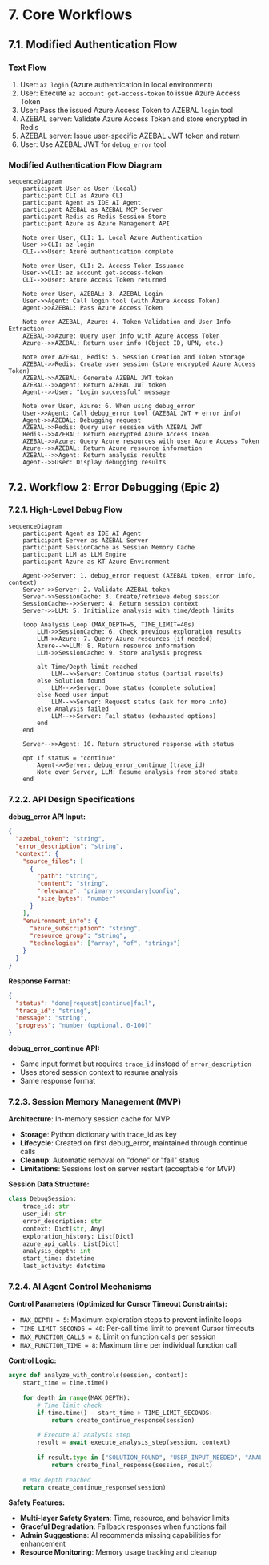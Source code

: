 # 7. Core Workflows

## 7.1. Modified Authentication Flow

### Text Flow
1. User: `az login` (Azure authentication in local environment)
2. User: Execute `az account get-access-token` to issue Azure Access Token
3. User: Pass the issued Azure Access Token to AZEBAL `login` tool
4. AZEBAL server: Validate Azure Access Token and store encrypted in Redis
5. AZEBAL server: Issue user-specific AZEBAL JWT token and return
6. User: Use AZEBAL JWT for `debug_error` tool

### Modified Authentication Flow Diagram
```mermaid
sequenceDiagram
    participant User as User (Local)
    participant CLI as Azure CLI
    participant Agent as IDE AI Agent
    participant AZEBAL as AZEBAL MCP Server
    participant Redis as Redis Session Store
    participant Azure as Azure Management API

    Note over User, CLI: 1. Local Azure Authentication
    User->>CLI: az login
    CLI-->>User: Azure authentication complete

    Note over User, CLI: 2. Access Token Issuance
    User->>CLI: az account get-access-token
    CLI-->>User: Azure Access Token returned

    Note over User, AZEBAL: 3. AZEBAL Login
    User->>Agent: Call login tool (with Azure Access Token)
    Agent->>AZEBAL: Pass Azure Access Token

    Note over AZEBAL, Azure: 4. Token Validation and User Info Extraction
    AZEBAL->>Azure: Query user info with Azure Access Token
    Azure-->>AZEBAL: Return user info (Object ID, UPN, etc.)

    Note over AZEBAL, Redis: 5. Session Creation and Token Storage
    AZEBAL->>Redis: Create user session (store encrypted Azure Access Token)
    AZEBAL->>AZEBAL: Generate AZEBAL JWT token
    AZEBAL-->>Agent: Return AZEBAL JWT token
    Agent-->>User: "Login successful" message

    Note over User, Azure: 6. When using debug_error
    User->>Agent: Call debug_error tool (AZEBAL JWT + error info)
    Agent->>AZEBAL: Debugging request
    AZEBAL->>Redis: Query user session with AZEBAL JWT
    Redis-->>AZEBAL: Return encrypted Azure Access Token
    AZEBAL->>Azure: Query Azure resources with user Azure Access Token
    Azure-->>AZEBAL: Return Azure resource information
    AZEBAL-->>Agent: Return analysis results
    Agent-->>User: Display debugging results
```

## 7.2. Workflow 2: Error Debugging (Epic 2)

### 7.2.1. High-Level Debug Flow

```mermaid
sequenceDiagram
    participant Agent as IDE AI Agent
    participant Server as AZEBAL Server
    participant SessionCache as Session Memory Cache
    participant LLM as LLM Engine
    participant Azure as KT Azure Environment

    Agent->>Server: 1. debug_error request (AZEBAL token, error info, context)
    Server->>Server: 2. Validate AZEBAL token
    Server->>SessionCache: 3. Create/retrieve debug session
    SessionCache-->>Server: 4. Return session context
    Server->>LLM: 5. Initialize analysis with time/depth limits
    
    loop Analysis Loop (MAX_DEPTH=5, TIME_LIMIT=40s)
        LLM->>SessionCache: 6. Check previous exploration results
        LLM->>Azure: 7. Query Azure resources (if needed)
        Azure-->>LLM: 8. Return resource information
        LLM->>SessionCache: 9. Store analysis progress
        
        alt Time/Depth limit reached
            LLM-->>Server: Continue status (partial results)
        else Solution found
            LLM-->>Server: Done status (complete solution)
        else Need user input
            LLM-->>Server: Request status (ask for more info)
        else Analysis failed
            LLM-->>Server: Fail status (exhausted options)
        end
    end
    
    Server-->>Agent: 10. Return structured response with status
    
    opt If status = "continue"
        Agent->>Server: debug_error_continue (trace_id)
        Note over Server, LLM: Resume analysis from stored state
    end
```

### 7.2.2. API Design Specifications

**debug_error API Input:**
```json
{
  "azebal_token": "string",
  "error_description": "string", 
  "context": {
    "source_files": [
      {
        "path": "string",
        "content": "string",
        "relevance": "primary|secondary|config",
        "size_bytes": "number"
      }
    ],
    "environment_info": {
      "azure_subscription": "string",
      "resource_group": "string", 
      "technologies": ["array", "of", "strings"]
    }
  }
}
```

**Response Format:**
```json
{
  "status": "done|request|continue|fail",
  "trace_id": "string",
  "message": "string",
  "progress": "number (optional, 0-100)"
}
```

**debug_error_continue API:**
- Same input format but requires `trace_id` instead of `error_description`
- Uses stored session context to resume analysis
- Same response format

### 7.2.3. Session Memory Management (MVP)

**Architecture**: In-memory session cache for MVP
- **Storage**: Python dictionary with trace_id as key
- **Lifecycle**: Created on first debug_error, maintained through continue calls
- **Cleanup**: Automatic removal on "done" or "fail" status
- **Limitations**: Sessions lost on server restart (acceptable for MVP)

**Session Data Structure:**
```python
class DebugSession:
    trace_id: str
    user_id: str
    error_description: str
    context: Dict[str, Any]
    exploration_history: List[Dict]
    azure_api_calls: List[Dict]
    analysis_depth: int
    start_time: datetime
    last_activity: datetime
```

### 7.2.4. AI Agent Control Mechanisms

**Control Parameters (Optimized for Cursor Timeout Constraints):**
- `MAX_DEPTH = 5`: Maximum exploration steps to prevent infinite loops
- `TIME_LIMIT_SECONDS = 40`: Per-call time limit to prevent Cursor timeouts
- `MAX_FUNCTION_CALLS = 8`: Limit on function calls per session
- `MAX_FUNCTION_TIME = 8`: Maximum time per individual function call

**Control Logic:**
```python
async def analyze_with_controls(session, context):
    start_time = time.time()
    
    for depth in range(MAX_DEPTH):
        # Time limit check
        if time.time() - start_time > TIME_LIMIT_SECONDS:
            return create_continue_response(session)
            
        # Execute AI analysis step
        result = await execute_analysis_step(session, context)
        
        if result.type in ["SOLUTION_FOUND", "USER_INPUT_NEEDED", "ANALYSIS_FAILED"]:
            return create_final_response(session, result)
    
    # Max depth reached
    return create_continue_response(session)
```

**Safety Features:**
- **Multi-layer Safety System**: Time, resource, and behavior limits
- **Graceful Degradation**: Fallback responses when functions fail
- **Admin Suggestions**: AI recommends missing capabilities for enhancement
- **Resource Monitoring**: Memory usage tracking and cleanup
